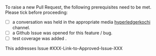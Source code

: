 
To raise a new Pull Request, the following prerequisites need to be met. Please tick before proceeding:


- [ ] a conversation was held in the appropriate media [hyperledgerkochi](https://github.com/orgs/hyperledgerkochi/projects/3) channel.
- [ ] a Github Issue was opened for this feature / bug.
- [ ] test coverage was added .

This addresses Issue #XXX-Link-to-Approved-Issue-XXX
